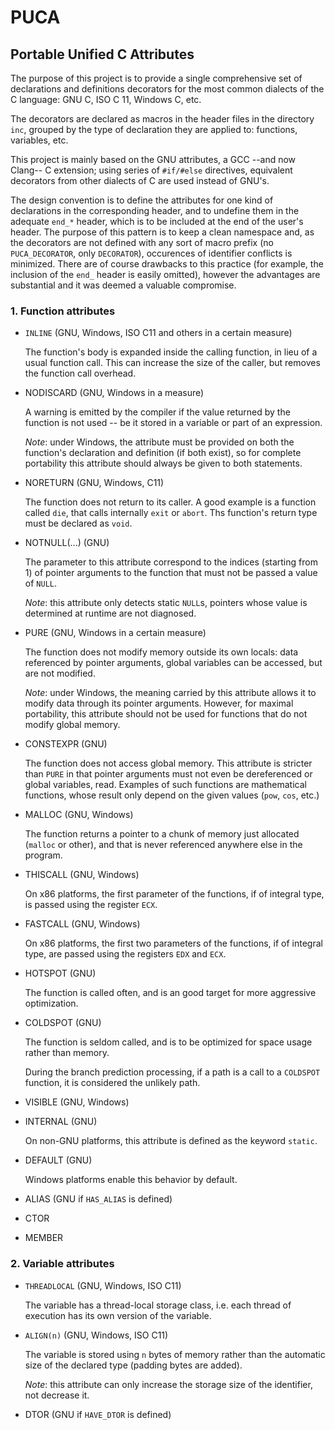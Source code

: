 # PUCA
## Portable Unified C Attributes

The purpose of this project is to provide a single comprehensive set of
declarations and definitions decorators for the most common dialects of the C
language: GNU C, ISO C 11, Windows C, etc.

The decorators are declared as macros in the header files in the directory
`inc`, grouped by the type of declaration they are applied to: functions,
variables, etc.

This project is mainly based on the GNU attributes, a GCC --and now Clang-- C
extension; using series of `#if/#else` directives, equivalent decorators from
other dialects of C are used instead of GNU's.

The design convention is to define the attributes for one kind of declarations
in the corresponding header, and to undefine them in the adequate `end_*`
header, which is to be included at the end of the user's header. The purpose of
this pattern is to keep a clean namespace and, as the decorators are not defined
with any sort of macro prefix (no `PUCA_DECORATOR`, only `DECORATOR`),
occurences of identifier conflicts is minimized. There are of course drawbacks
to this practice (for example, the inclusion of the `end_` header is easily
omitted), however the advantages are substantial and it was deemed a valuable
compromise.


### 1. Function attributes

- `INLINE` (GNU, Windows, ISO C11 and others in a certain measure)

  The function's body is expanded inside the calling function, in lieu of a
  usual function call. This can increase the size of the caller, but removes the
  function call overhead.

- NODISCARD (GNU, Windows in a measure)

  A warning is emitted by the compiler if the value returned by the function is
  not used -- be it stored in a variable or part of an expression.

  *Note*: under Windows, the attribute must be provided on both the function's
  declaration and definition (if both exist), so for complete portability this
  attribute should always be given to both statements.

- NORETURN (GNU, Windows, C11)

  The function does not return to its caller. A good example is a function
  called `die`, that calls internally `exit` or `abort`. Ths function's return
  type must be declared as `void`.

- NOTNULL(...) (GNU)

  The parameter to this attribute correspond to the indices (starting from 1) of
  pointer arguments to the function that must not be passed a value of `NULL`.

  *Note*: this attribute only detects static `NULL`s, pointers whose value is
  determined at runtime are not diagnosed.

- PURE (GNU, Windows in a certain measure)

  The function does not modify memory outside its own locals: data referenced by
  pointer arguments, global variables can be accessed, but are not modified.

  *Note*: under Windows, the meaning carried by this attribute allows it to
  modify data through its pointer arguments. However, for maximal portability,
  this attribute should not be used for functions that do not modify global
  memory.

- CONSTEXPR (GNU)

  The function does not access global memory. This attribute is stricter than
  `PURE` in that pointer arguments must not even be dereferenced or global
  variables, read. Examples of such functions are mathematical functions, whose
  result only depend on the given values (`pow`, `cos`, etc.)

- MALLOC (GNU, Windows)

  The function returns a pointer to a chunk of memory just allocated (`malloc`
  or other), and that is never referenced anywhere else in the program.

- THISCALL (GNU, Windows)

  On x86 platforms, the first parameter of the functions, if of integral type,
  is passed using the register `ECX`.

- FASTCALL (GNU, Windows)

  On x86 platforms, the first two parameters of the functions, if of integral
  type, are passed using the registers `EDX` and `ECX`.

- HOTSPOT (GNU)

  The function is called often, and is an good target for more aggressive
  optimization.

- COLDSPOT (GNU)

  The function is seldom called, and is to be optimized for space usage rather
  than memory.

  During the branch prediction processing, if a path is a call to a
  `COLDSPOT` function, it is considered the unlikely path.

- VISIBLE (GNU, Windows)

- INTERNAL (GNU)

  On non-GNU platforms, this attribute is defined as the keyword `static`.

- DEFAULT (GNU)

  Windows platforms enable this behavior by default.

- ALIAS (GNU if `HAS_ALIAS` is defined)


- CTOR

- MEMBER

<!-- TODO -->


### 2. Variable attributes

- `THREADLOCAL` (GNU, Windows, ISO C11)

  The variable has a thread-local storage class, i.e. each thread of execution
  has its own version of the variable.

- `ALIGN(n)` (GNU, Windows, ISO C11)

  The variable is stored using `n` bytes of memory rather than the automatic
  size of the declared type (padding bytes are added).

  *Note*: this attribute can only increase the storage size of the identifier,
  not decrease it.

- DTOR (GNU if `HAVE_DTOR` is defined)

<!-- TODO -->
